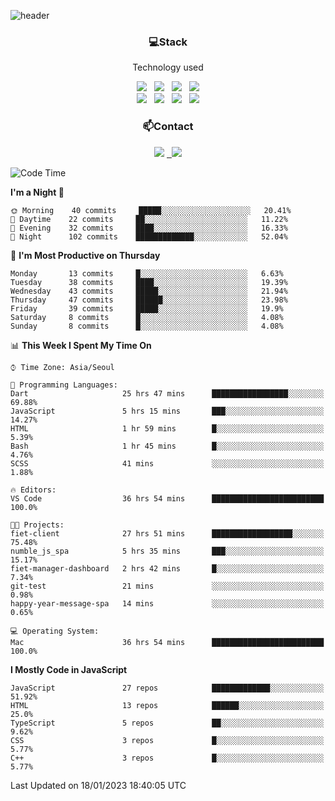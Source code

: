 ![header](https://capsule-render.vercel.app/api?type=waving&color=gradient&height=200&text=Che-ri&fontAlign=70&fontAlignY=40&animation=twinkling)

<h3 align="center">💻Stack</h3>
<p align="center">Technology used</p>
<div align="center"><img src="https://img.shields.io/badge/HTML5-e74c3c?style=flat-square&logo=HTML5&logoColor=white"></img> &nbsp <img src="https://img.shields.io/badge/CSS3-0A84FF?style=flat-square&logo=CSS3&logoColor=white"></img> &nbsp <img src="https://img.shields.io/badge/tailwind%2Dcss-06B6D4?style=flat-square&logo=tailwindcss&logoColor=white"/></a> &nbsp <img src="https://img.shields.io/badge/styled%2Dcomponents-DB7093?style=flat-square&logo=styled%2Dcomponents&logoColor=white"/></a>
<br><img src="https://img.shields.io/badge/JavaScript-FFCD11?style=flat-square&logo=JavaScript&logoColor=white"></img> &nbsp <img src="https://img.shields.io/badge/React-00BCF6?style=flat-square&logo=React&logoColor=white"></img> &nbsp <img src="https://img.shields.io/badge/Redux-764ABC?style=flat-square&logo=Redux&logoColor=white"/> &nbsp <img src="https://img.shields.io/badge/Zustand-582D3E?style=flat-square&logo=Zustand&logoColor=white"/></a></div> 

<h3 align="center">📫Contact</h3>
<div align="center"><a href="https://cheri.tistory.com/"><img src="https://img.shields.io/badge/Cheri-AD29B6?style=flat-square&logo=Tidal&logoColor=white"/></a> <a href="rnjs1135@gmail.com"> &nbsp <img src="https://img.shields.io/badge/Gmail-EA4335?style=flat-square&logo=Gmail&logoColor=white"/></a></div>

<!--START_SECTION:waka-->
![Code Time](http://img.shields.io/badge/Code%20Time-2%2C035%20hrs%203%20mins-blue)

**I'm a Night 🦉** 

```text
🌞 Morning    40 commits     █████░░░░░░░░░░░░░░░░░░░░   20.41% 
🌆 Daytime    22 commits     ██░░░░░░░░░░░░░░░░░░░░░░░   11.22% 
🌃 Evening    32 commits     ████░░░░░░░░░░░░░░░░░░░░░   16.33% 
🌙 Night      102 commits    █████████████░░░░░░░░░░░░   52.04%

```
📅 **I'm Most Productive on Thursday** 

```text
Monday       13 commits     █░░░░░░░░░░░░░░░░░░░░░░░░   6.63% 
Tuesday      38 commits     ████░░░░░░░░░░░░░░░░░░░░░   19.39% 
Wednesday    43 commits     █████░░░░░░░░░░░░░░░░░░░░   21.94% 
Thursday     47 commits     ██████░░░░░░░░░░░░░░░░░░░   23.98% 
Friday       39 commits     █████░░░░░░░░░░░░░░░░░░░░   19.9% 
Saturday     8 commits      █░░░░░░░░░░░░░░░░░░░░░░░░   4.08% 
Sunday       8 commits      █░░░░░░░░░░░░░░░░░░░░░░░░   4.08%

```


📊 **This Week I Spent My Time On** 

```text
⌚︎ Time Zone: Asia/Seoul

💬 Programming Languages: 
Dart                     25 hrs 47 mins      █████████████████░░░░░░░░   69.88% 
JavaScript               5 hrs 15 mins       ███░░░░░░░░░░░░░░░░░░░░░░   14.27% 
HTML                     1 hr 59 mins        █░░░░░░░░░░░░░░░░░░░░░░░░   5.39% 
Bash                     1 hr 45 mins        █░░░░░░░░░░░░░░░░░░░░░░░░   4.76% 
SCSS                     41 mins             ░░░░░░░░░░░░░░░░░░░░░░░░░   1.88%

🔥 Editors: 
VS Code                  36 hrs 54 mins      █████████████████████████   100.0%

🐱‍💻 Projects: 
fiet-client              27 hrs 51 mins      ██████████████████░░░░░░░   75.48% 
numble_js_spa            5 hrs 35 mins       ███░░░░░░░░░░░░░░░░░░░░░░   15.17% 
fiet-manager-dashboard   2 hrs 42 mins       █░░░░░░░░░░░░░░░░░░░░░░░░   7.34% 
git-test                 21 mins             ░░░░░░░░░░░░░░░░░░░░░░░░░   0.98% 
happy-year-message-spa   14 mins             ░░░░░░░░░░░░░░░░░░░░░░░░░   0.65%

💻 Operating System: 
Mac                      36 hrs 54 mins      █████████████████████████   100.0%

```

**I Mostly Code in JavaScript** 

```text
JavaScript               27 repos            █████████████░░░░░░░░░░░░   51.92% 
HTML                     13 repos            ██████░░░░░░░░░░░░░░░░░░░   25.0% 
TypeScript               5 repos             ██░░░░░░░░░░░░░░░░░░░░░░░   9.62% 
CSS                      3 repos             █░░░░░░░░░░░░░░░░░░░░░░░░   5.77% 
C++                      3 repos             █░░░░░░░░░░░░░░░░░░░░░░░░   5.77%

```



 Last Updated on 18/01/2023 18:40:05 UTC
<!--END_SECTION:waka-->

